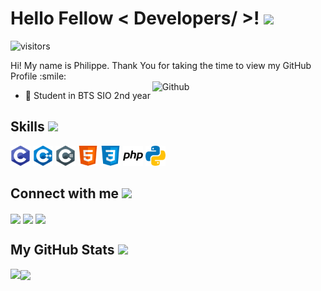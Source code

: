 <div align="center">
</div>

<h1> Hello Fellow < Developers/ >! <img src = "https://raw.githubusercontent.com/MartinHeinz/MartinHeinz/master/wave.gif" width = 50px> </h1>
<p align='center'>

![visitors](https://visitor-badge.glitch.me/badge?page_id=Goupil117.Goupil117)

</p>
<div size='20px'> Hi! My name is Philippe. Thank You for taking the time to view my GitHub Profile :smile: 
</div>

<img width="55%" align="right" alt="Github" src="https://raw.githubusercontent.com/onimur/.github/master/.resources/git-header.svg" />


- 💼 Student in BTS SIO 2nd year 

<h2> Skills <img src = "https://media2.giphy.com/media/QssGEmpkyEOhBCb7e1/giphy.gif?cid=ecf05e47a0n3gi1bfqntqmob8g9aid1oyj2wr3ds3mg700bl&rid=giphy.gif" width = 32px> </h2>
<p>
  <img width ='32px' src='https://github.com/Goupil117/Goupil117/blob/main/img/c.svg'>
  <img width ='32px' src ='https://github.com/Goupil117/Goupil117/blob/main/img/cpp.svg'>
  <img width ='32px' src ='https://github.com/Goupil117/Goupil117/blob/main/img/csharp.svg'>
  <img width ='32px' src ='https://github.com/Goupil117/Goupil117/blob/main/img/html.svg'>
  <img width ='32px' src ='https://github.com/Goupil117/Goupil117/blob/main/img/css.svg'>
  <img width ='32px' src ='https://github.com/Goupil117/Goupil117/blob/main/img/php.svg'>
  <img width ='32px' src ='https://github.com/Goupil117/Goupil117/blob/main/img/python.svg'>
</p>


<h2> Connect with me <img src='https://raw.githubusercontent.com/ShahriarShafin/ShahriarShafin/main/Assets/handshake.gif' width="100px"> </h2>
<a href = ''> <img width = '32px' align= 'center' src="https://raw.githubusercontent.com/rahulbanerjee26/githubAboutMeGenerator/main/icons/linked-in-alt.svg"/></a> 
<a href = ''> <img width = '32px' align= 'center' src="https://raw.githubusercontent.com/rahulbanerjee26/githubAboutMeGenerator/main/icons/twitter.svg"/></a> 
<a href = ''> <img width = '32px' align= 'center' src="https://raw.githubusercontent.com/rahulbanerjee26/githubAboutMeGenerator/main/icons/github.svg"/></a> 



<h2> My GitHub Stats <img src='https://media1.giphy.com/media/du3J3cXyzhj75IOgvA/giphy.gif?cid=ecf05e47x2g034i9pzwtzzsd3xgg2w9nr94t4tflbbgo3008&rid=giphy.gif' width='32px'> </h2>

<a href="https://github.com/Goupil117/github-readme-stats">
<img align="left" src="https://github-readme-stats.vercel.app/api?username=Goupil117&count_private=true&show_icons=true&theme=dark" />
</a>
<a href="https://github.com/Goupil117/convoychat">
<img align="center" src="https://github-readme-stats.vercel.app/api/top-langs/?username=Goupil117&theme=dark" />
</a>

<br>
<footer align='center'></footer>
